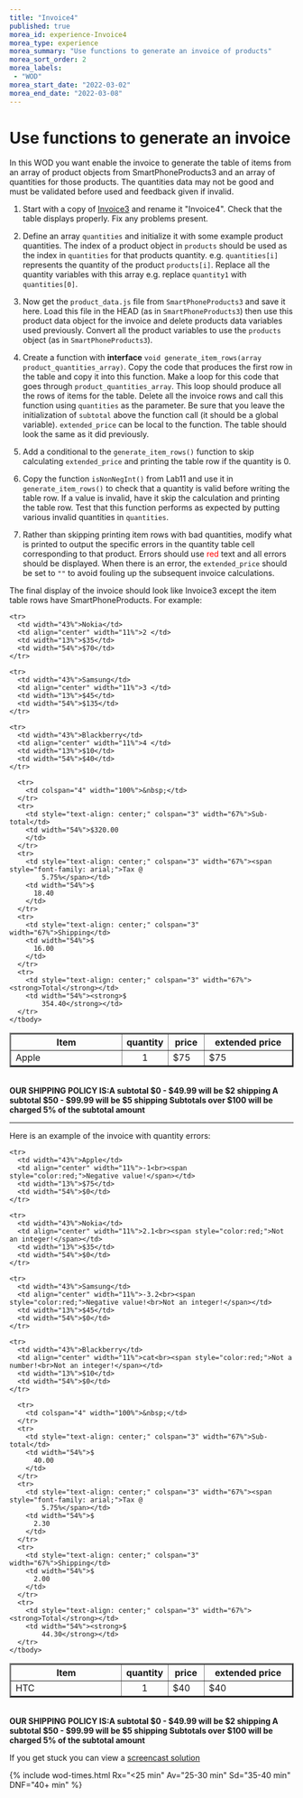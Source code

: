 ```yaml
--- 
title: "Invoice4" 
published: true 
morea_id: experience-Invoice4
morea_type: experience 
morea_summary: "Use functions to generate an invoice of products"
morea_sort_order: 2 
morea_labels:
 - "WOD"
morea_start_date: "2022-03-02"
morea_end_date: "2022-03-08"
---
```


# Use functions to generate an invoice
In this WOD you want enable the invoice to generate the table of items from an array of product objects from SmartPhoneProducts3 and an array of quantities for those products. The quantities data may not be good and must be validated before used and feedback given if invalid.

1. Start with a copy of [Invoice3](../090.algorithms/experience-Invoice3.html) and rename it "Invoice4". Check that the table displays properly. Fix any problems present.

2. Define an array `quantities` and initialize it with some example product quantities. The index of a product object in `products` should be used as the index in `quantities` for that products quantity. e.g. `quantities[i]` represents the quantity of the product `products[i]`. Replace all the quantity variables with this array e.g. replace `quantity1` with `quantities[0]`.
   
3. Now get the `product_data.js` file from `SmartPhoneProducts3` and save it here. Load this file in the HEAD (as in `SmartPhoneProducts3`) then use this product data object for the invoice and delete products data variables used previously. Convert all the product variables to use the `products` object (as in `SmartPhoneProducts3`).

5. Create a function with **interface** `void generate_item_rows(array product_quantities_array)`. Copy the code that produces the first row in the table and copy it into this function. Make a loop for this code that goes through `product_quantities_array`. This loop should produce all the rows of items for the table. Delete all the invoice rows and call this function using `quantities` as the parameter. Be sure that you leave the initialization of `subtotal` above the function call (it should be a global variable). `extended_price` can be local to the function. The table should look the same as it did previously.
   
6.  Add a conditional to the `generate_item_rows()` function to skip calculating `extended_price` and printing the table row if the quantity is 0.
   
7. Copy the function `isNonNegInt()` from Lab11 and use it in `generate_item_rows()` to check that a quantity is valid before writing the table row. If a value is invalid, have it skip the calculation and printing the table row. Test that this function performs as expected by putting various invalid quantities in `quantities`. 
   
8. Rather than skipping printing item rows with bad quantities, modify what is printed to output the specific errors in the quantity table cell corresponding to that product. Errors should use <span style="color:red;">red</span> text and all errors should be displayed. When there is an error, the `extended_price` should be set to `""` to avoid fouling up the subsequent invoice calculations.

The final display of the invoice should look like Invoice3 except the item table rows have SmartPhoneProducts. For example:

  <table border="2">
    <tbody>
      <tr>
        <th style="text-align: center;" width="43%">Item</th>
        <th style="text-align: center;" width="11%">quantity</th>
        <th style="text-align: center;" width="13%">price</th>
        <th style="text-align: center;" width="54%">extended price</th>
      </tr>
    <tr>
      <td width="43%">Apple</td>
      <td align="center" width="11%">1 </td>
      <td width="13%">$75</td>
      <td width="54%">$75</td>
    </tr>
    
    <tr>
      <td width="43%">Nokia</td>
      <td align="center" width="11%">2 </td>
      <td width="13%">$35</td>
      <td width="54%">$70</td>
    </tr>
    
    <tr>
      <td width="43%">Samsung</td>
      <td align="center" width="11%">3 </td>
      <td width="13%">$45</td>
      <td width="54%">$135</td>
    </tr>
    
    <tr>
      <td width="43%">Blackberry</td>
      <td align="center" width="11%">4 </td>
      <td width="13%">$10</td>
      <td width="54%">$40</td>
    </tr>
    
      <tr>
        <td colspan="4" width="100%">&nbsp;</td>
      </tr>
      <tr>
        <td style="text-align: center;" colspan="3" width="67%">Sub-total</td>
        <td width="54%">$320.00
        </td>
      </tr>
      <tr>
        <td style="text-align: center;" colspan="3" width="67%"><span style="font-family: arial;">Tax @
            5.75%</span></td>
        <td width="54%">$
          18.40
        </td>
      </tr>
      <tr>
        <td style="text-align: center;" colspan="3" width="67%">Shipping</td>
        <td width="54%">$
          16.00
        </td>
      </tr>
      <tr>
        <td style="text-align: center;" colspan="3" width="67%"><strong>Total</strong></td>
        <td width="54%"><strong>$
            354.40</strong></td>
      </tr>
    </tbody>
  </table>
  <div>
    <br><b>
      OUR SHIPPING POLICY IS:A subtotal $0 - $49.99 will be $2 shipping
      A subtotal $50 - $99.99 will be $5 shipping
      Subtotals over $100 will be charged 5% of the subtotal amount
    </b> </div>

<hr>
Here is an example of the invoice with quantity errors:

  <table border="2">
    <tbody>
      <tr>
        <th style="text-align: center;" width="43%">Item</th>
        <th style="text-align: center;" width="11%">quantity</th>
        <th style="text-align: center;" width="13%">price</th>
        <th style="text-align: center;" width="54%">extended price</th>
      </tr>
    <tr>
      <td width="43%">HTC</td>
      <td align="center" width="11%">1</td>
      <td width="13%">$40</td>
      <td width="54%">$40</td>
    </tr>
    
    <tr>
      <td width="43%">Apple</td>
      <td align="center" width="11%">-1<br><span style="color:red;">Negative value!</span></td>
      <td width="13%">$75</td>
      <td width="54%">$0</td>
    </tr>
    
    <tr>
      <td width="43%">Nokia</td>
      <td align="center" width="11%">2.1<br><span style="color:red;">Not an integer!</span></td>
      <td width="13%">$35</td>
      <td width="54%">$0</td>
    </tr>
    
    <tr>
      <td width="43%">Samsung</td>
      <td align="center" width="11%">-3.2<br><span style="color:red;">Negative value!<br>Not an integer!</span></td>
      <td width="13%">$45</td>
      <td width="54%">$0</td>
    </tr>
    
    <tr>
      <td width="43%">Blackberry</td>
      <td align="center" width="11%">cat<br><span style="color:red;">Not a number!<br>Not an integer!</span></td>
      <td width="13%">$10</td>
      <td width="54%">$0</td>
    </tr>
    
      <tr>
        <td colspan="4" width="100%">&nbsp;</td>
      </tr>
      <tr>
        <td style="text-align: center;" colspan="3" width="67%">Sub-total</td>
        <td width="54%">$
          40.00
        </td>
      </tr>
      <tr>
        <td style="text-align: center;" colspan="3" width="67%"><span style="font-family: arial;">Tax @
            5.75%</span></td>
        <td width="54%">$
          2.30
        </td>
      </tr>
      <tr>
        <td style="text-align: center;" colspan="3" width="67%">Shipping</td>
        <td width="54%">$
          2.00
        </td>
      </tr>
      <tr>
        <td style="text-align: center;" colspan="3" width="67%"><strong>Total</strong></td>
        <td width="54%"><strong>$
            44.30</strong></td>
      </tr>
    </tbody>
  </table>
  <div>
    <br><b>
      OUR SHIPPING POLICY IS:A subtotal $0 - $49.99 will be $2 shipping
      A subtotal $50 - $99.99 will be $5 shipping
      Subtotals over $100 will be charged 5% of the subtotal amount
    </b> </div>

If you get stuck you can view a [screencast solution](https://youtu.be/S-cOOAH3CtI)

{% include wod-times.html Rx="<25 min" Av="25-30 min" Sd="35-40 min" DNF="40+ min" %}